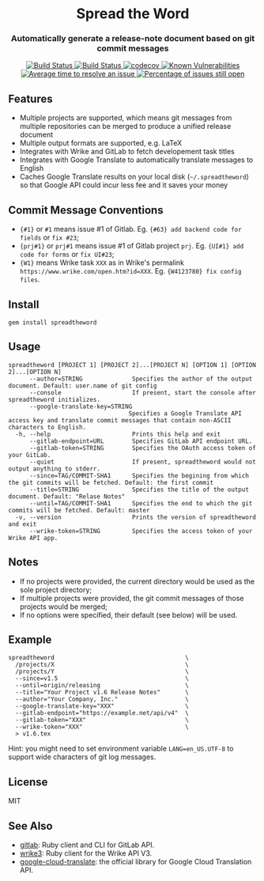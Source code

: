 <h1 align="center" style="border-bottom: none;">Spread the Word</h1>
<h3 align="center">Automatically generate a release-note document based on git commit messages</h3>
<p align="center">
<a href="https://travis-ci.org/pmq20/spreadtheword">
  <img alt="Build Status" src="https://travis-ci.org/pmq20/spreadtheword.svg?branch=master" />
</a>
<a href="https://ci.appveyor.com/project/pmq20/spreadtheword/branch/master">
  <img alt="Build Status" src="https://ci.appveyor.com/api/projects/status/xdb4p03gvrjr0m6m?svg=true" />
</a>
<a href="https://codecov.io/gh/pmq20/spreadtheword">
  <img alt="codecov" src="https://codecov.io/gh/pmq20/spreadtheword/branch/master/graph/badge.svg" />
</a>
<a href="https://snyk.io/test/github/pmq20/spreadtheword">
  <img src="https://snyk.io/test/github/pmq20/spreadtheword/badge.svg" alt="Known Vulnerabilities" data-canonical-src="https://snyk.io/test/github/pmq20/spreadtheword?targetFile=Frontend%2Fpackage.json" style="max-width:100%;">
</a>
<a href="http://isitmaintained.com/project/pmq20/spreadtheword">
  <img alt="Average time to resolve an issue" src="http://isitmaintained.com/badge/resolution/pmq20/spreadtheword.svg" />
</a>
<a href="http://isitmaintained.com/project/pmq20/spreadtheword">
  <img alt="Percentage of issues still open" src="http://isitmaintained.com/badge/open/pmq20/spreadtheword.svg" />
</a>
</p>

## Features

* Multiple projects are supported, which means git messages from multiple repositories can be merged to produce a unified release document
* Multiple output formats are supported, e.g. LaTeX
* Integrates with Wrike and GitLab to fetch developement task titles
* Integrates with Google Translate to automatically translate messages to English
* Caches Google Translate results on your local disk (`~/.spreadtheword`) so that Google API could incur less fee and it saves your money

## Commit Message Conventions

- `{#1}` or `#1` means issue #1 of Gitlab. Eg. `{#63} add backend code for fields` or `fix #23`;
- `{prj#1}` or `prj#1` means issue #1 of Gitlab project `prj`. Eg. `{UI#1} add code for forms` or `fix UI#23`;
- `{W1}` means Wrike task `XXX` as in Wrike's permalink `https://www.wrike.com/open.htm?id=XXX`. Eg. `{W4123780} fix config files`.

## Install

    gem install spreadtheword

## Usage

    spreadtheword [PROJECT 1] [PROJECT 2]...[PROJECT N] [OPTION 1] [OPTION 2]...[OPTION N]
          --author=STRING              Specifies the author of the output document. Default: user.name of git config
          --console                    If present, start the console after spreadtheword initializes.
          --google-translate-key=STRING
                                      Specifies a Google Translate API access key and translate commit messages that contain non-ASCII characters to English.
      -h, --help                       Prints this help and exit
          --gitlab-endpoint=URL        Specifies GitLab API endpoint URL.
          --gitlab-token=STRING        Specifies the OAuth access token of your GitLab.
          --quiet                      If present, spreadtheword would not output anything to stderr.
          --since=TAG/COMMIT-SHA1      Specifies the begining from which the git commits will be fetched. Default: the first commit
          --title=STRING               Specifies the title of the output document. Default: "Relase Notes"
          --until=TAG/COMMIT-SHA1      Specifies the end to which the git commits will be fetched. Default: master
      -v, --version                    Prints the version of spreadtheword and exit
          --wrike-token=STRING         Specifies the access token of your Wrike API app.

## Notes

* If no projects were provided, the current directory would be used as the sole project directory;
* If multiple projects were provided, the git commit messages of those projects would be merged;
* If no options were specified, their default (see below) will be used.

## Example

    spreadtheword                                     \
      /projects/X                                     \
      /projects/Y                                     \
      --since=v1.5                                    \
      --until=origin/releasing                        \
      --title="Your Project v1.6 Release Notes"       \
      --author="Your Company, Inc."                   \
      --google-translate-key="XXX"                    \
      --gitlab-endpoint="https://example.net/api/v4"  \
      --gitlab-token="XXX"                            \
      --wrike-token="XXX"                             \
      > v1.6.tex

Hint: you might need to set environment variable `LANG=en_US.UTF-8` to support wide characters of git log messages.

## License

MIT

## See Also

- [gitlab](https://github.com/narkoz/gitlab): Ruby client and CLI for GitLab API.
- [wrike3](https://github.com/morshedalam/wrike3): Ruby client for the Wrike API V3.
- [google-cloud-translate](https://github.com/GoogleCloudPlatform/google-cloud-ruby/tree/master/google-cloud-translate): the official library for Google Cloud Translation API.
